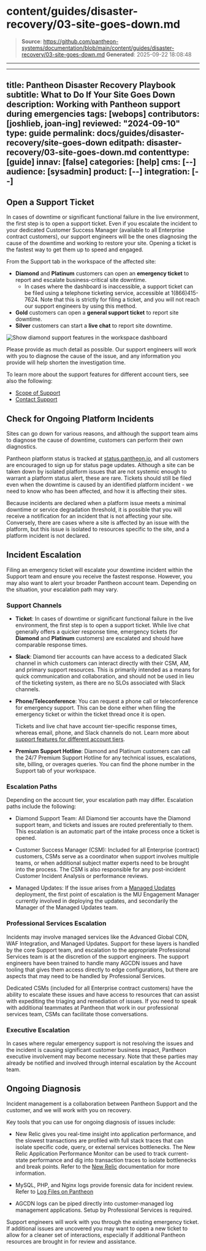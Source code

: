 # content/guides/disaster-recovery/03-site-goes-down.md

> **Source**: https://github.com/pantheon-systems/documentation/blob/main/content/guides/disaster-recovery/03-site-goes-down.md
> **Generated**: 2025-09-22 18:08:48

---

---
title: Pantheon Disaster Recovery Playbook
subtitle: What to Do If Your Site Goes Down
description: Working with Pantheon support during emergencies
tags: [webops]
contributors: [joshlieb, joan-ing]
reviewed: "2024-09-10"
type: guide
permalink: docs/guides/disaster-recovery/site-goes-down
editpath: disaster-recovery/03-site-goes-down.md
contenttype: [guide]
innav: [false]
categories: [help]
cms: [--]
audience: [sysadmin]
product: [--]
integration: [--]
---

## Open a Support Ticket

In cases of downtime or significant functional failure in the live environment, the first step is to open a support ticket. Even if you escalate the incident to your dedicated Customer Success Manager (available to all Enterprise contract customers), our support engineers will be the ones diagnosing the cause of the downtime and working to restore your site. Opening a ticket is the fastest way to get them up to speed and engaged.


From the Support tab in the workspace of the affected site:

* **Diamond** and **Platinum** customers can open an **emergency ticket** to report and escalate business-critical site downtime.
  * In cases where the dashboard is inaccessible, a support ticket can be filed using a telephone ticketing service, accessible at 1(866)415-7624. Note that this is strictly for filing a ticket, and you will not reach our support engineers by using this method.
* **Gold** customers can open a **general support ticket** to report site downtime.
* **Silver** customers can start a **live chat** to report site downtime.

![Show diamond support features in the workspace dashboard](../../../images/dashboard/new-dashboard/diamond-support-workspace-dashboard.png)

Please provide as much detail as possible. Our support engineers will work with you to diagnose the cause of the issue, and any information you provide will help shorten the investigation time.

To learn more about the support features for different account tiers, see also the following:
* [Scope of Support](/guides/support/#support-features-and-response-times)
* [Contact Support](/guides/support/contact-support/)

## Check for Ongoing Platform Incidents

Sites can go down for various reasons, and although the support team aims to diagnose the cause of downtime, customers can perform their own diagnostics.

Pantheon platform status is tracked at [status.pantheon.io](https://status.pantheon.io/), and all customers are encouraged to sign up for status page updates. Although a site can be taken down by isolated platform issues that are not systemic enough to warrant a platform status alert, these are rare. Tickets should still be filed even when the downtime is caused by an identified platform incident - we need to know who has been affected, and how it is affecting their sites.

Because incidents are declared when a platform issue meets a minimal downtime or service degradation threshold, it is possible that you will receive a notification for an incident that is not affecting your site. Conversely, there are cases where a site is affected by an issue with the platform, but this issue is isolated to resources specific to the site, and a platform incident is not declared.

## Incident Escalation

Filing an emergency ticket will escalate your downtime incident within the Support team and ensure you receive the fastest response. However, you may also want to alert your broader Pantheon account team. Depending on the situation, your escalation path may vary.

### Support Channels

* **Ticket**: In cases of downtime or significant functional failure in the live environment, the first step is to open a support ticket. While live chat generally offers a quicker response time, emergency tickets (for **Diamond** and **Platinum** customers) are escalated and should have comparable response times.

* **Slack**: Diamond tier accounts can have access to a dedicated Slack channel in which customers can interact directly with their CSM, AM, and primary support resources. This is primarily intended as a means for quick communication and collaboration, and should not be used in lieu of the ticketing system, as there are no SLOs associated with Slack channels.

* **Phone/Teleconference**: You can request a phone call or teleconference for emergency support. This can be done either when filing the emergency ticket or within the ticket thread once it is open.

  <Alert title="Note" type="info" >

  Tickets and live chat have account tier-specific response times, whereas email, phone, and Slack channels do not. Learn more about [support features for different account tiers](/guides/support/#support-features-and-response-times).

  </Alert>

* **Premium Support Hotline**: Diamond and Platinum customers can call the 24/7 Premium Support Hotline for any technical issues, escalations, site, billing, or overages queries. You can find the phone number in the Support tab of your workspace.

### Escalation Paths

Depending on the account tier, your escalation path may differ. Escalation paths include the following:

* Diamond Support Team: All Diamond tier accounts have the Diamond support team, and tickets and issues are routed preferentially to them. This escalation is an automatic part of the intake process once a ticket is opened.

* Customer Success Manager (CSM): Included for all Enterprise (contract) customers, CSMs serve as a coordinator when support involves multiple teams, or when additional subject matter experts need to be brought into the process. The CSM is also responsible for any post-incident Customer Incident Analysis or performance reviews.

* Managed Updates: If the issue arises from a [Managed Updates](/guides/professional-services/managed-updates) deployment, the first point of escalation is the MU Engagement Manager currently involved in deploying the updates, and secondarily the Manager of the Managed Updates team.

### Professional Services Escalation

Incidents may involve managed services like the Advanced Global CDN, WAF Integration, and Managed Updates. Support for these layers is handled by the core Support team, and escalation to the appropriate Professional Services team is at the discretion of the support engineers. The support engineers have been trained to handle many AGCDN issues and have tooling that gives them access directly to edge configurations, but there are aspects that may need to be handled by Professional Services.

Dedicated CSMs (included for all Enterprise contract customers) have the ability to escalate these issues and have access to resources that can assist with expediting the triaging and remediation of issues. If you need to speak with additional teammates at Pantheon that work in our professional services team, CSMs can facilitate those conversations.

### Executive Escalation

In cases where regular emergency support is not resolving the issues and the incident is causing significant customer business impact, Pantheon executive involvement may become necessary. Note that these parties may already be notified and involved through internal escalation by the Account team.

## Ongoing Diagnosis

Incident management is a collaboration between Pantheon Support and the customer, and we will work with you on recovery.

Key tools that you can use for ongoing diagnosis of issues include:

* New Relic gives you real-time insight into application performance, and the slowest transactions are profiled with full stack traces that can isolate specific code, query, or external services bottlenecks. The New Relic Application Performance Monitor can be used to track current-state performance and dig into transaction traces to isolate bottlenecks and break points. Refer to the [New Relic](/guides/new-relic) documentation for more information.

* MySQL, PHP, and Nginx logs provide forensic data for incident review. Refer to [Log Files on Pantheon](/guides/logs-pantheon)

* AGCDN logs can be piped directly into customer-managed log management applications. Setup by Professional Services is required.

Support engineers will work with you through the existing emergency ticket. If additional issues are uncovered you may want to open a new ticket to allow for a cleaner set of interactions, especially if additional Pantheon resources are brought in for review and assistance.
